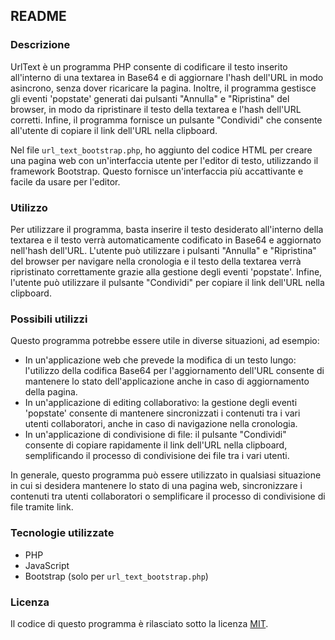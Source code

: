 ## README

### Descrizione
UrlText è un programma PHP consente di codificare il testo inserito all'interno di una textarea in Base64 e di aggiornare l'hash dell'URL in modo asincrono, senza dover ricaricare la pagina. Inoltre, il programma gestisce gli eventi 'popstate' generati dai pulsanti "Annulla" e "Ripristina" del browser, in modo da ripristinare il testo della textarea e l'hash dell'URL corretti. Infine, il programma fornisce un pulsante "Condividi" che consente all'utente di copiare il link dell'URL nella clipboard.

Nel file `url_text_bootstrap.php`, ho aggiunto del codice HTML per creare una pagina web con un'interfaccia utente per l'editor di testo, utilizzando il framework Bootstrap. Questo fornisce un'interfaccia più accattivante e facile da usare per l'editor.

### Utilizzo
Per utilizzare il programma, basta inserire il testo desiderato all'interno della textarea e il testo verrà automaticamente codificato in Base64 e aggiornato nell'hash dell'URL. L'utente può utilizzare i pulsanti "Annulla" e "Ripristina" del browser per navigare nella cronologia e il testo della textarea verrà ripristinato correttamente grazie alla gestione degli eventi 'popstate'. Infine, l'utente può utilizzare il pulsante "Condividi" per copiare il link dell'URL nella clipboard.

### Possibili utilizzi
Questo programma potrebbe essere utile in diverse situazioni, ad esempio:
- In un'applicazione web che prevede la modifica di un testo lungo: l'utilizzo della codifica Base64 per l'aggiornamento dell'URL consente di mantenere lo stato dell'applicazione anche in caso di aggiornamento della pagina.
- In un'applicazione di editing collaborativo: la gestione degli eventi 'popstate' consente di mantenere sincronizzati i contenuti tra i vari utenti collaboratori, anche in caso di navigazione nella cronologia.
- In un'applicazione di condivisione di file: il pulsante "Condividi" consente di copiare rapidamente il link dell'URL nella clipboard, semplificando il processo di condivisione dei file tra i vari utenti. 

In generale, questo programma può essere utilizzato in qualsiasi situazione in cui si desidera mantenere lo stato di una pagina web, sincronizzare i contenuti tra utenti collaboratori o semplificare il processo di condivisione di file tramite link.

### Tecnologie utilizzate
- PHP
- JavaScript
- Bootstrap (solo per  `url_text_bootstrap.php`)

### Licenza
Il codice di questo programma è rilasciato sotto la licenza [MIT](https://opensource.org/licenses/MIT).
